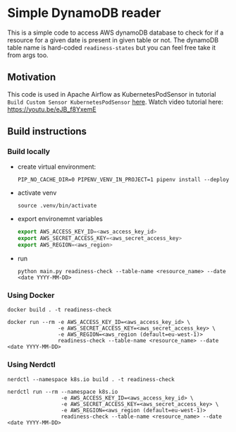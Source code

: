 # Simple DynamoDB reader

This is a simple code to access AWS dynamoDB database to check for if a resource for a given date is 
present in given table or not. The dynamoDB table name is hard-coded `readiness-states` but you can feel free
take it from args too. 

## Motivation

This code is used in Apache Airflow as KubernetesPodSensor in tutorial `Build Custom Sensor KubernetesPodSensor` [here](https://github.com/maxcotec/airflow-k8s-rancher/blob/main/airflow-dags/dags/k8sPodSensorDag.py#L12). Watch video tutorial here: https://youtu.be/eJB_f8YxemE

## Build instructions

### Build locally

* create virtual environment: 

   `PIP_NO_CACHE_DIR=0 PIPENV_VENV_IN_PROJECT=1 pipenv install --deploy`

* activate venv

  `source .venv/bin/activate`

* export environemnt variables

  ```js
  export AWS_ACCESS_KEY_ID=<aws_access_key_id>
  export AWS_SECRET_ACCESS_KEY=<aws_secret_access_key>
  export AWS_REGION=<aws_region>
  ```

* run

  `python main.py readiness-check --table-name <resource_name> --date <date YYYY-MM-DD>`

### Using Docker

`docker build . -t readiness-check`

```
docker run --rm -e AWS_ACCESS_KEY_ID=<aws_access_key_id> \
                -e AWS_SECRET_ACCESS_KEY=<aws_secret_access_key> \
                -e AWS_REGION=<aws_region (default=eu-west-1)>
                readiness-check --table-name <resource_name> --date <date YYYY-MM-DD>
```

### Using Nerdctl

`nerdctl --namespace k8s.io build . -t readiness-check`

```
nerdctl run --rm --namespace k8s.io  
                 -e AWS_ACCESS_KEY_ID=<aws_access_key_id> \
                 -e AWS_SECRET_ACCESS_KEY=<aws_secret_access_key> \
                 -e AWS_REGION=<aws_region (default=eu-west-1)>
                 readiness-check --table-name <resource_name> --date <date YYYY-MM-DD>
```


